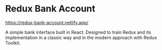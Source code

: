 # Redux Bank Account

https://redux-bank-account.netlify.app/

A simple bank interface built in React. Designed to train Redux and its implementation in a classic way and in the modern approach with Redux Toolkit.
